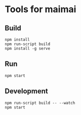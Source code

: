 Tools for maimai
====

Build
----

    npm install
    npm run-script build
    npm install -g serve

Run
----

    npm start

Development
----

    npm run-script build -- --watch
    npm start

